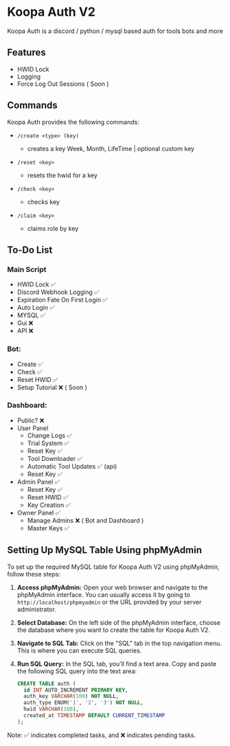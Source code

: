 
# Koopa Auth V2

Koopa Auth is a discord / python / mysql based auth for tools bots and more 



## Features

- HWID Lock
- Logging 
- Force Log Out Sessions ( Soon )

## Commands

Koopa Auth provides the following commands:

- `/create <type> (key)`
  - creates a key <type> Week, Month, LifeTime | <key> optional custom key

- `/reset <key>`
  - resets the hwid for a key 

- `/check <key>`
  - checks key

- `/claim <key>`
  - claims role by key
  
## To-Do List

### Main Script
- HWID Lock ✅
- Discord Webhook Logging ✅
- Expiration Fate On First Login ✅
- Auto Login ✅
- MYSQL ✅
- Gui ❌
- API ❌

### Bot:
- Create ✅
- Check ✅
- Reset HWID ✅
- Setup Tutorial ❌ ( Soon ) 

### Dashboard:
- Public? ❌
- User Panel 
    - Change Logs ✅
    - Trial System ✅
    - Reset Key ✅
    - Tool Downloader ✅
    - Automatic Tool Updates ✅ (api)
    - Reset Key ✅
- Admin Panel ✅
    - Reset Key ✅
    - Reset HWID ✅
    - Key Creation ✅
- Owner Panel ✅
    - Manage Admins ❌ ( Bot and Dashboard ) 
    - Master Keys ✅

## Setting Up MySQL Table Using phpMyAdmin

To set up the required MySQL table for Koopa Auth V2 using phpMyAdmin, follow these steps:

1. **Access phpMyAdmin:**
   Open your web browser and navigate to the phpMyAdmin interface. You can usually access it by going to `http://localhost/phpmyadmin` or the URL provided by your server administrator.

2. **Select Database:**
   On the left side of the phpMyAdmin interface, choose the database where you want to create the table for Koopa Auth V2.

3. **Navigate to SQL Tab:**
   Click on the "SQL" tab in the top navigation menu. This is where you can execute SQL queries.

4. **Run SQL Query:**
   In the SQL tab, you'll find a text area. Copy and paste the following SQL query into the text area:

   ```sql
   CREATE TABLE auth (
     id INT AUTO_INCREMENT PRIMARY KEY,
     auth_key VARCHAR(100) NOT NULL,
     auth_type ENUM('1', '2', '3') NOT NULL,
     hwid VARCHAR(100),
     created_at TIMESTAMP DEFAULT CURRENT_TIMESTAMP
   );


Note: ✅ indicates completed tasks, and ❌ indicates pending tasks.
